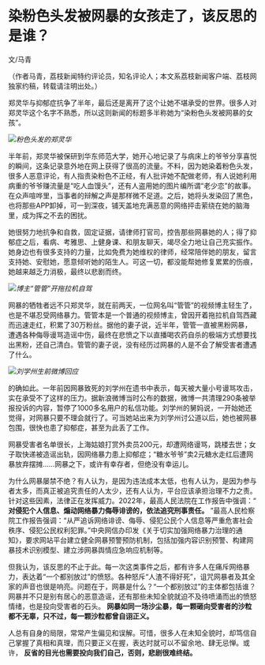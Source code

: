 # 染粉色头发被网暴的女孩走了，该反思的是谁？

文/马青

（作者马青，荔枝新闻特约评论员，知名评论人；本文系荔枝新闻客户端、荔枝网独家约稿，转载请注明出处。）

郑灵华与抑郁症抗争了半年，最后还是离开了这个让她不堪承受的世界。很多人对郑灵华这个名字不熟悉，所以这则新闻的标题多半称她为“染粉色头发被网暴的女孩”。

![](https://inews.gtimg.com/newsapp_bt/0/15677224053/1000)_粉色头发的郑灵华_

半年前，郑灵华被保研到华东师范大学，她开心地记录了与病床上的爷爷分享喜悦的瞬间，这条记录意外地在网上获得了很高的流量。不料，因为她染着粉色头发，很多人恶意评论，有人指责染粉色不正经，有人批评她不配做老师，有人说她利用病重的爷爷赚流量是“吃人血馒头”，还有人盗用她的图片编所谓“老少恋”的故事。在众声喧哗里，当事者的辩解之声是那样微不足道。之后，她将头发染回了黑色，也将那些APP卸掉，可一到深夜，铺天盖地充满恶意的网络抨击萦绕在她的脑海里，成为挥之不去的困扰。

她很努力地抗争和自救，固定证据，请律师打官司，控告那些网暴她的人；得了抑郁症之后，看病、考雅思、上健身课、和朋友聊天，竭尽全力地让自己充实振作。她身边也有很多支持的力量，比如免费为她维权的律师，经常陪伴她的朋友，留言支持她、安慰她，愿意倾听她的陌生人。可这一切，都没能帮她修复累累的伤痕，她越来越乏力消极，最终以悲剧而终。

![](https://inews.gtimg.com/newsapp_bt/0/15677224052/1000)_博主“管管”开拖拉机自驾_

网暴的牺牲者远不只郑灵华，就在前两天，一位网名叫“管管”的视频博主轻生了，也是不堪忍受网络暴力。管管本是一个普通的视频博主，曾因开着拖拉机自驾西藏而迅速走红，积累了30万粉丝。据他的妻子说，近半年，管管一直被黑粉网暴，遭遇各种侮辱谩骂造谣中伤，最终在悲愤之下以直播喝农药自杀的极端方式想要找出黑粉，还自己清白。管管的妻子说，没有经历过网暴的人是不会了解受害者遭遇了什么。

![](https://inews.gtimg.com/newsapp_bt/0/15677224055/1000)_刘学州生前微博回应_

的确如此。一年前因网暴致死的刘学州在遗书中表示，每天被大量小号谩骂攻击，实在承受不了这样的压力。据新浪微博当时公布的数据，微博一共清理290条被举报投诉的内容，暂停了1000多名用户的私信功能。刘学州的舅妈说，一开始她还觉得，对网暴只要不理会就行了。可当她站出来为刘学州讨公道以后，她也被网暴包围，很快也患了抑郁症，甚至为此丢了工作。

网暴受害者名单很长，上海姑娘打赏外卖员200元，却遭网络谩骂，跳楼去世；女子取快递被造谣出轨，因网络暴力患上抑郁症；“糖水爷爷”卖2元糖水走红后遭网暴放弃摆摊……网暴之下，或许有幸存者，但绝没有幸运儿。

为什么网暴屡禁不绝？有人认为，是因为违法成本太低，也有人认为，是因为参与者太多，而真正被追究责任的人太少，还有人认为，平台应该承担治理不力之责。针对这些因素，法律正在发挥威力。2022年，最高人民法院在工作报告中强调：“
**对侵犯个人信息、煽动网络暴力侮辱诽谤的，依法追究刑事责任。**
”最高人民检察院工作报告强调：“从严追诉网络诽谤、侮辱、侵犯公民个人信息等严重危害社会秩序、侵犯公民权利犯罪。”中央网信办印发《关于切实加强网络暴力治理的通知》，要求网站平台建立健全网暴预警预防机制，包括加强内容识别预警、构建网暴技术识别模型、建立涉网暴舆情应急响应机制等。

但我认为，该反思的不止于此。每一次这类事件之后，都有许多人在痛斥网络暴力，表达着“一个都别放过”的愤怒。各种怒斥“人渣不得好死”，诅咒网暴者及其全家的声音也很是响亮。问题在于，网暴是什么？“一个都别放过”的主体都包括谁？网暴并不只是别有居心的恶意造谣，还有那些未知全貌就迫不及待喷涌而出的愤怒情绪，也是投向受害者的石头。
**网暴如同一场沙尘暴，每一颗砸向受害者的沙粒都不无辜，只不过，每一颗沙粒都曾自诩正义。**

人总有自身的局限，常常产生偏见和误解。可惜，很多人在未知全貌时，却笃信自己掌握了真相和真理，而只要正义在握，表达时就可以不留余地、肆无忌惮。或许，
**反省的目光也需要投向我们自己，否则，悲剧很难终结。**

